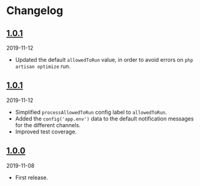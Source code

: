 # Changelog

## [1.0.1](https://github.com/Okipa/laravel-failed-jobs-notifier/releases/tag/1.0.1)

2019-11-12

- Updated the default `allowedToRun` value, in order to avoid errors on `php artisan optimize` run.

## [1.0.1](https://github.com/Okipa/laravel-failed-jobs-notifier/releases/tag/1.0.1)

2019-11-12

- Simplified `processAllowedToRun` config label to `allowedToRun`.
- Added the `config('app.env')` data to the default notification messages for the different channels.
- Improved test coverage.

## [1.0.0](https://github.com/Okipa/laravel-failed-jobs-notifier/releases/tag/1.0.0)

2019-11-08

- First release.
